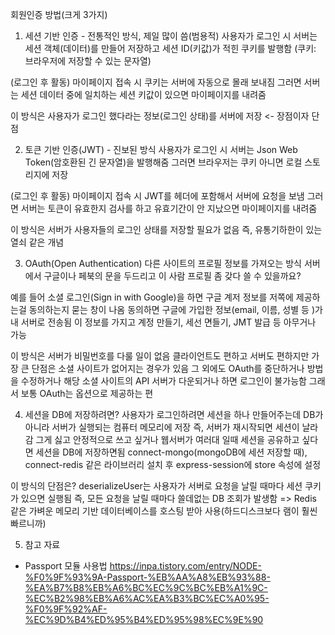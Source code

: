 회원인증 방법(크게 3가지)

1. 세션 기반 인증 - 전통적인 방식, 제일 많이 씀(범용적)
사용자가 로그인 시 서버는 세션 객체(데이터)를 만들어 저장하고 세션 ID(키값)가 적힌 쿠키를 발행함
(쿠키: 브라우저에 저장할 수 있는 문자열)

(로그인 후 활동) 마이페이지 접속 시 쿠키는 서버에 자동으로 몰래 보내짐
그러면 서버는 세션 데이터 중에 일치하는 세션 키값이 있으면 마이페이지를 내려줌

이 방식은 사용자가 로그인 했다라는 정보(로그인 상태)를 서버에 저장 <- 장점이자 단점

2. 토큰 기반 인증(JWT) - 진보된 방식
사용자가 로그인 시 서버는 Json Web Token(암호환된 긴 문자열)을 발행해줌
그러면 브라우저는 쿠키 아니면 로컬 스토리지에 저장

(로그인 후 활동) 마이페이지 접속 시 JWT를 헤더에 포함해서 서버에 요청을 보냄
그러면 서버는 토큰이 유효한지 검사를 하고 유효기간이 안 지났으면 마이페이지를 내려줌

이 방식은 서버가 사용자들의 로그인 상태를 저장할 필요가 없음 
즉, 유통기하한이 있는 열쇠 같은 개념

3. OAuth(Open Authentication)
다른 사이트의 프로필 정보를 가져오는 방식
서버에서 구글이나 페북의 문을 두드리고 이 사람 프로필 좀 갖다 쓸 수 있을까요?

예를 들어 소셜 로그인(Sign in with Google)을 하면
구글 계저 정보를 저쪽에 제공하는걸 동의하는지 묻는 창이 나옴
동의하면 구글에 가입한 정보(email, 이름, 성별 등 )가 내 서버로 전송됨
이 정보를 가지고 계정 만들기, 세선 면들기, JMT 발급 등 아무거나 가능

이 방식은 서버가 비밀번호를 다룰 일이 없음
클라이언트도 편하고 서버도 편하지만
가장 큰 단점은 소셜 사이트가 없어지는 경우가 있음
그 외에도 OAuth를 중단하거나 방법을 수정하거나 해당 소셜 사이트의 API 서버가 다운되거나 하면 로그인이 불가능함
그래서 보통 OAuth는 옵션으로 제공하는 편

4. 세션을 DB에 저장하려면?
사용자가 로그인하려면 세션을 하나 만들어주는데 DB가 아니라 서버가 실행되는 컴퓨터 메모리에 저장
즉, 서버가 재시작되면 세션이 날라감
그게 싫고 안정적으로 쓰고 싶거나 웹서버가 여러대 일때 세션을 공유하고 싶다면 세션을 DB에 저장하면됨
connect-mongo(mongoDB에 세션 저장할 때), connect-redis 같은 라이브러리 설치 후 express-session에 store 속성에 설정

이 방식의 단점은?
deserializeUser는 사용자가 서버로 요청을 날릴 때마다 세션 쿠키가 있으면 실행됨
즉, 모든 요청을 날릴 때마다 쓸데없는 DB 조회가 발생함
=> Redis 같은 가벼운 메모리 기반 데이터베이스를 호스팅 받아 사용(하드디스크보다 램이 훨씬 빠르니까)

5. 참고 자료
- Passport 모듈 사용법
https://inpa.tistory.com/entry/NODE-%F0%9F%93%9A-Passport-%EB%AA%A8%EB%93%88-%EA%B7%B8%EB%A6%BC%EC%9C%BC%EB%A1%9C-%EC%B2%98%EB%A6%AC%EA%B3%BC%EC%A0%95-%F0%9F%92%AF-%EC%9D%B4%ED%95%B4%ED%95%98%EC%9E%90



